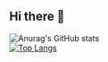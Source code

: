 ## Hi there 👋
![Anurag's GitHub stats](https://github-readme-stats.vercel.app/api?username=BreakfasteMeat&show_icons=true&theme=cobalt)
<br>
[![Top Langs](https://github-readme-stats.vercel.app/api/top-langs/?username=BreakfasteMeat&layout=donut-vertical&theme=cobalt&exclude_repo=ASSEMBLY_PAIN)](https://github.com/anuraghazra/github-readme-stats)

<!--
**BreakfasteMeat/BreakfasteMeat** is a ✨ _special_ ✨ repository because its `README.md` (this file) appears on your GitHub profile.

Here are some ideas to get you started:

- 🔭 I’m currently working on ...
- 🌱 I’m currently learning ...
- 👯 I’m looking to collaborate on ...
- 🤔 I’m looking for help with ...
- 💬 Ask me about ...
- 📫 How to reach me: ...
- 😄 Pronouns: ...
- ⚡ Fun fact: ...
-->
